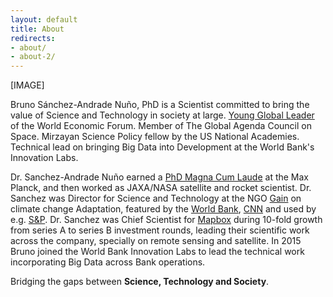 ```yaml
---
layout: default
title: About
redirects:
- about/
- about-2/
---
```


[IMAGE]

Bruno Sánchez-Andrade Nuño, PhD is a Scientist committed to bring the value of Science and Technology in society at large. [Young Global Leader](/2013/03/12/young-global-leader-2013/) of the World Economic Forum. Member of The Global Agenda Council on Space. Mirzayan Science Policy fellow by the US National Academies. Technical lead on bringing Big Data into Development at the World Bank's Innovation Labs.

Dr. Sanchez-Andrade Nuño earned a [PhD Magna Cum Laude](/about/phd/) at the Max Planck, and then worked as JAXA/NASA satellite and rocket scientist. Dr. Sanchez was Director for Science and Technology at the NGO [Gain](http://gain.org/) on climate change Adaptation, featured by the [World Bank](http://sdwebx.worldbank.org/climateportal/index.cfm),  [CNN](http://www.cnn.com/2014/11/12/opinion/climate-change-africas-poor/index.html?iref=allsearch) and used by e.g. [S&P](http://www.theatlantic.com/technology/archive/2014/05/how-climate-change-will-devastate-your-countrys-credit-rating/371065/). Dr. Sanchez was Chief Scientist for [Mapbox](www.mapbox.com) during 10-fold growth from series A to series B investment rounds, leading their scientific work across the company, specially on remote sensing and satellite. In 2015 Bruno joined the World Bank Innovation Labs to lead the technical work incorporating Big Data across Bank operations.

Bridging the gaps between **Science, Technology and Society**.
